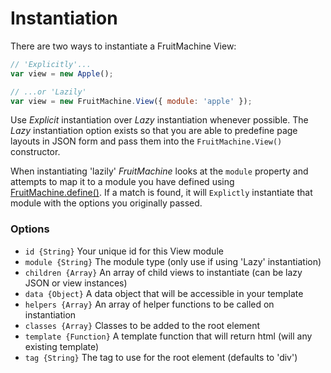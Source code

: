 # Instantiation

There are two ways to instantiate a FruitMachine View:

```js
// 'Explicitly'...
var view = new Apple();

// ...or 'Lazily'
var view = new FruitMachine.View({ module: 'apple' });
```

Use *Explicit* instantiation over *Lazy* instantiation whenever possible. The *Lazy* instantiation option exists so that you are able to predefine page layouts in JSON form and pass them into the `FruitMachine.View()` constructor.

When instantiating 'lazily' *FruitMachine* looks at the `module` property and attempts to map it to a module you have defined using [FruitMachine.define()](defining-modules.md). If a match is found, it will `Explictly` instantiate that module with the options you originally passed.

### Options

- `id {String}` Your unique id for this View module
- `module {String}` The module type (only use if using 'Lazy' instantiation)
- `children {Array}` An array of child views to instantiate (can be lazy JSON or view instances)
- `data {Object}` A data object that will be accessible in your template
- `helpers {Array}` An array of helper functions to be called on instantiation
- `classes {Array}` Classes to be added to the root element
- `template {Function}` A template function that will return html (will any existing template)
- `tag {String}` The tag to use for the root element (defaults to 'div')
